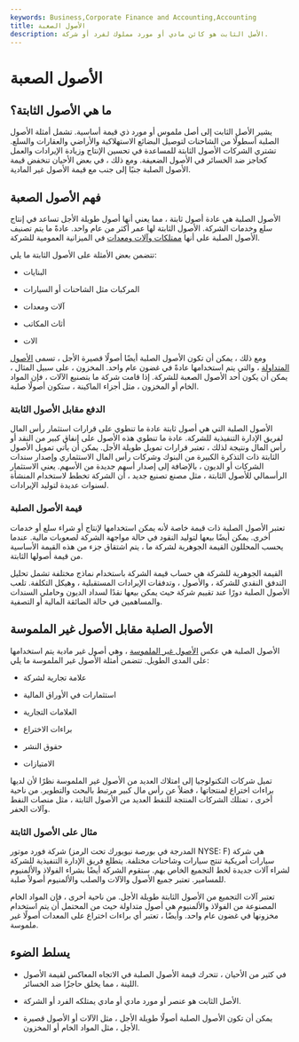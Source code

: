 ```yaml
---
keywords: Business,Corporate Finance and Accounting,Accounting
title: الأصول الصعبة
description: الأصل الثابت هو كائن مادي أو مورد مملوك لفرد أو شركة.
---
```


# الأصول الصعبة
## ما هي الأصول الثابتة؟

يشير الأصل الثابت إلى أصل ملموس أو مورد ذي قيمة أساسية. تشمل أمثلة الأصول الصلبة أسطولًا من الشاحنات لتوصيل البضائع الاستهلاكية والأراضي والعقارات والسلع. تشتري الشركات الأصول الثابتة للمساعدة في تحسين الإنتاج وزيادة الإيرادات والعمل كحاجز ضد الخسائر في الأصول الضعيفة. ومع ذلك ، في بعض الأحيان تنخفض قيمة الأصول الصلبة جنبًا إلى جنب مع قيمة الأصول غير المادية.

## فهم الأصول الصعبة

الأصول الصلبة هي عادة أصول ثابتة ، مما يعني أنها أصول طويلة الأجل تساعد في إنتاج سلع وخدمات الشركة. الأصول الثابتة لها عمر أكثر من عام واحد. عادةً ما يتم تصنيف الأصول الصلبة على أنها [ممتلكات وآلات ومعدات](/ppe) في الميزانية العمومية للشركة.

تتضمن بعض الأمثلة على الأصول الثابتة ما يلي:

- البنايات

- المركبات مثل الشاحنات أو السيارات

- آلات ومعدات

- أثاث المكاتب

- الات

ومع ذلك ، يمكن أن تكون الأصول الصلبة أيضًا أصولًا قصيرة الأجل ، تسمى [الأصول المتداولة](/currentassets) ، والتي يتم استخدامها عادةً في غضون عام واحد. المخزون ، على سبيل المثال ، يمكن أن يكون أحد الأصول الصعبة للشركة. إذا قامت شركة ما بتصنيع الآلات ، فإن المواد الخام أو المخزون ، مثل أجزاء الماكينة ، ستكون أصولًا صلبة.

### الدفع مقابل الأصول الثابتة

الأصول الصلبة التي هي أصول ثابتة عادة ما تنطوي على قرارات استثمار رأس المال لفريق الإدارة التنفيذية للشركة. عادة ما تنطوي هذه الأصول على إنفاق كبير من النقد أو رأس المال ونتيجة لذلك ، تعتبر قرارات تمويل طويلة الأجل. يمكن أن يأتي تمويل الأصول الثابتة ذات التذكرة الكبيرة من البنوك وشركات رأس المال الاستثماري وإصدار سندات الشركات أو الديون ، بالإضافة إلى إصدار أسهم جديدة من الأسهم. يعني الاستثمار الرأسمالي للأصول الثابتة ، مثل مصنع تصنيع جديد ، أن الشركة تخطط لاستخدام المنشأة لسنوات عديدة لتوليد الإيرادات.

### قيمة الأصول الصلبة

تعتبر الأصول الصلبة ذات قيمة خاصة لأنه يمكن استخدامها لإنتاج أو شراء سلع أو خدمات أخرى. يمكن أيضًا بيعها لتوليد النقود في حالة مواجهة الشركة لصعوبات مالية. عندما يحسب المحللون القيمة الجوهرية لشركة ما ، يتم اشتقاق جزء من هذه القيمة الأساسية من قيمة أصولها الثابتة.

القيمة الجوهرية للشركة هي حساب قيمة الشركة باستخدام نماذج مختلفة تشمل تحليل التدفق النقدي للشركة ، والأصول ، وتدفقات الإيرادات المستقبلية ، وهيكل التكلفة. تلعب الأصول الصلبة دورًا عند تقييم شركة حيث يمكن بيعها نقدًا لسداد الديون وحاملي السندات والمساهمين في حالة الضائقة المالية أو التصفية.

## الأصول الصلبة مقابل الأصول غير الملموسة

الأصول الصلبة هي عكس [الأصول غير الملموسة](/intangibleasset) ، وهي أصول غير مادية يتم استخدامها على المدى الطويل. تتضمن أمثلة الأصول غير الملموسة ما يلي:

- علامة تجارية لشركة

- استثمارات في الأوراق المالية

- العلامات التجارية

- براءات الاختراع

- حقوق النشر

- الامتيازات

تميل شركات التكنولوجيا إلى امتلاك العديد من الأصول غير الملموسة نظرًا لأن لديها براءات اختراع لمنتجاتها ، فضلاً عن رأس مال كبير مرتبط بالبحث والتطوير. من ناحية أخرى ، تمتلك الشركات المنتجة للنفط العديد من الأصول الثابتة ، مثل منصات النفط وآلات الحفر.

### مثال على الأصول الثابتة

شركة فورد موتور (المدرجة في بورصة نيويورك تحت الرمز NYSE: F) هي شركة سيارات أمريكية تنتج سيارات وشاحنات مختلفة. يتطلع فريق الإدارة التنفيذية للشركة لشراء آلات جديدة لخط التجميع الخاص بهم. ستقوم الشركة أيضًا بشراء الفولاذ والألمنيوم للمسامير. تعتبر جميع الأصول والآلات والصلب والألمنيوم أصولاً صلبة.

تعتبر آلات التجميع من الأصول الثابتة طويلة الأجل. من ناحية أخرى ، فإن المواد الخام المصنوعة من الفولاذ والألمنيوم هي أصول متداولة حيث من المحتمل أن يتم استخدام مخزونها في غضون عام واحد. وأيضًا ، تعتبر أي براءات اختراع على المعدات أصولًا غير ملموسة.

## يسلط الضوء

- في كثير من الأحيان ، تتحرك قيمة الأصول الصلبة في الاتجاه المعاكس لقيمة الأصول اللينة ، مما يخلق حاجزًا ضد الخسائر.

- الأصل الثابت هو عنصر أو مورد مادي أو مادي يمتلكه الفرد أو الشركة.

- يمكن أن تكون الأصول الصلبة أصولًا طويلة الأجل ، مثل الآلات أو الأصول قصيرة الأجل ، مثل المواد الخام أو المخزون.

